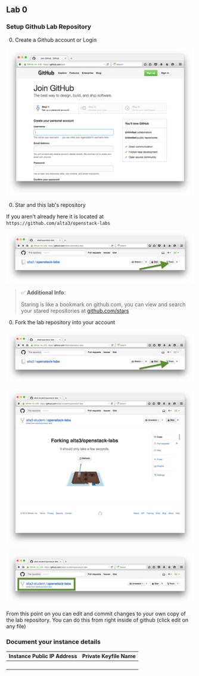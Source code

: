 ## Lab 0

### Setup Github Lab Repository

0. Create a Github account or Login

  ![Create an account](img/github-create.png)
    

0. Star and this lab's repository

  If you aren't already here it is located at `https://github.com/alta3/openstack-labs`
  
  ![Star this repository](img/github-star.png)

  > :white_check_mark: **Additional Info**:
  >
  > Staring is like a bookmark on github.com,  you can view and search your stared repositories at [github.com/stars](github.com/stars)

0. Fork the lab repository into your account

  ![Fork this repository](img/github-fork1.png)

  ![Fork this repository](img/github-fork2.png)

  ![Fork this repository](img/github-fork3.png)

  From this point on you can edit and commit changes to your own copy of the lab repository.  You can do this from right inside of github (click edit on any file)

### Document your instance details

| Instance Public IP Address | Private Keyfile Name | 
|----------------------------|----------------------|
|            &nbsp;          |         &nbsp;       |
